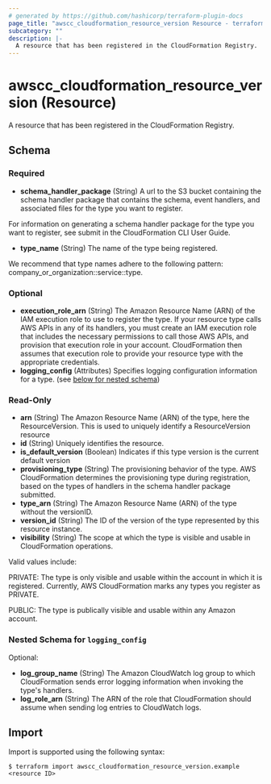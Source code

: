 ```yaml
---
# generated by https://github.com/hashicorp/terraform-plugin-docs
page_title: "awscc_cloudformation_resource_version Resource - terraform-provider-awscc"
subcategory: ""
description: |-
  A resource that has been registered in the CloudFormation Registry.
---
```


# awscc_cloudformation_resource_version (Resource)

A resource that has been registered in the CloudFormation Registry.



<!-- schema generated by tfplugindocs -->
## Schema

### Required

- **schema_handler_package** (String) A url to the S3 bucket containing the schema handler package that contains the schema, event handlers, and associated files for the type you want to register.

For information on generating a schema handler package for the type you want to register, see submit in the CloudFormation CLI User Guide.
- **type_name** (String) The name of the type being registered.

We recommend that type names adhere to the following pattern: company_or_organization::service::type.

### Optional

- **execution_role_arn** (String) The Amazon Resource Name (ARN) of the IAM execution role to use to register the type. If your resource type calls AWS APIs in any of its handlers, you must create an IAM execution role that includes the necessary permissions to call those AWS APIs, and provision that execution role in your account. CloudFormation then assumes that execution role to provide your resource type with the appropriate credentials.
- **logging_config** (Attributes) Specifies logging configuration information for a type. (see [below for nested schema](#nestedatt--logging_config))

### Read-Only

- **arn** (String) The Amazon Resource Name (ARN) of the type, here the ResourceVersion. This is used to uniquely identify a ResourceVersion resource
- **id** (String) Uniquely identifies the resource.
- **is_default_version** (Boolean) Indicates if this type version is the current default version
- **provisioning_type** (String) The provisioning behavior of the type. AWS CloudFormation determines the provisioning type during registration, based on the types of handlers in the schema handler package submitted.
- **type_arn** (String) The Amazon Resource Name (ARN) of the type without the versionID.
- **version_id** (String) The ID of the version of the type represented by this resource instance.
- **visibility** (String) The scope at which the type is visible and usable in CloudFormation operations.

Valid values include:

PRIVATE: The type is only visible and usable within the account in which it is registered. Currently, AWS CloudFormation marks any types you register as PRIVATE.

PUBLIC: The type is publically visible and usable within any Amazon account.

<a id="nestedatt--logging_config"></a>
### Nested Schema for `logging_config`

Optional:

- **log_group_name** (String) The Amazon CloudWatch log group to which CloudFormation sends error logging information when invoking the type's handlers.
- **log_role_arn** (String) The ARN of the role that CloudFormation should assume when sending log entries to CloudWatch logs.

## Import

Import is supported using the following syntax:

```shell
$ terraform import awscc_cloudformation_resource_version.example <resource ID>
```
